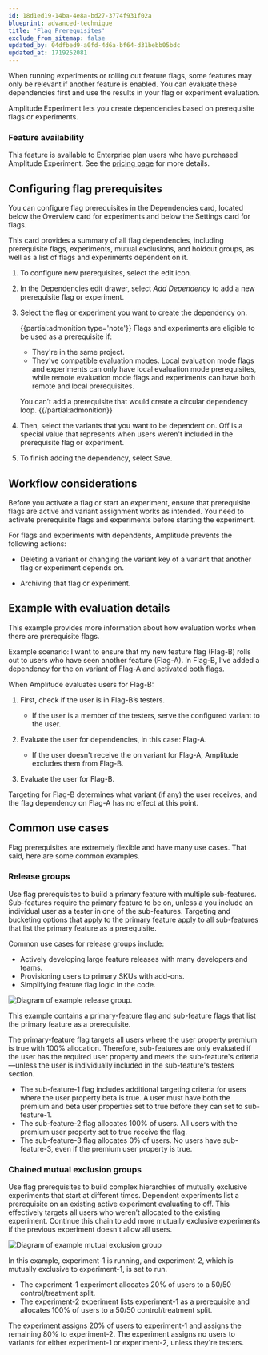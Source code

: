 ```yaml
---
id: 18d1ed19-14ba-4e8a-bd27-3774f931f02a
blueprint: advanced-technique
title: 'Flag Prerequisites'
exclude_from_sitemap: false
updated_by: 04dfbed9-a0fd-4d6a-bf64-d31bebb05bdc
updated_at: 1719252081
---
```

When running experiments or rolling out feature flags, some features may only be relevant if another feature is enabled. You can evaluate these dependencies first and use the results in your flag or experiment evaluation.

Amplitude Experiment lets you create dependencies based on prerequisite flags or experiments.

### Feature availability

This feature is available to Enterprise plan users who have purchased Amplitude Experiment. See the [pricing page](https://amplitude.com/pricing) for more details.

## Configuring flag prerequisites

You can configure flag prerequisites in the Dependencies card, located below the Overview card for experiments and below the Settings card for flags.

This card provides a summary of all flag dependencies, including prerequisite flags, experiments, mutual exclusions, and holdout groups, as well as a list of flags and experiments dependent on it.

1. To configure new prerequisites, select the edit icon.
2. In the Dependencies edit drawer, select _Add Dependency_ to add a new prerequisite flag or experiment.
3. Select the flag or experiment you want to create the dependency on.

	{{partial:admonition type='note'}}
	Flags and experiments are eligible to be used as a prerequisite if:

	- They're in the same project.
	- They've compatible evaluation modes. Local evaluation mode flags and experiments can only have local evaluation mode prerequisites, while remote evaluation mode flags and experiments can have both remote and local prerequisites.

	You can’t add a prerequisite that would create a circular dependency loop.
	{{/partial:admonition}}

1. Then, select the variants that you want to be dependent on. Off is a special value that represents when users weren't included in the prerequisite flag or experiment.
2. To finish adding the dependency, select Save.

## Workflow considerations

Before you activate a flag or start an experiment, ensure that prerequisite flags are active and variant assignment works as intended. You need to activate prerequisite flags and experiments before starting the experiment.

For flags and experiments with dependents, Amplitude prevents the following actions:

- Deleting a variant or changing the variant key of a variant that another flag or experiment depends on.

- Archiving that flag or experiment.

## Example with evaluation details

This example provides more information about how evaluation works when there are prerequisite flags.

Example scenario: I want to ensure that my new feature flag (Flag-B) rolls out to users who have seen another feature (Flag-A). In Flag-B, I’ve added a dependency for the on variant of Flag-A and activated both flags.

When Amplitude evaluates users for Flag-B:

1. First, check if the user is in Flag-B’s testers.

   - If the user is a member of the testers, serve the configured variant to the user.
 
2. Evaluate the user for dependencies, in this case: Flag-A. 

   - If the user doesn't receive the on variant for Flag-A, Amplitude excludes them from Flag-B.

3. Evaluate the user for Flag-B.

Targeting for Flag-B determines what variant (if any) the user receives, and the flag dependency on Flag-A has no effect at this point.

## Common use cases

Flag prerequisites are extremely flexible and have many use cases. That said, here are some common examples.

### Release groups

Use flag prerequisites to build a primary feature with multiple sub-features. Sub-features require the primary feature to be on, unless a you include an individual user as a tester in one of the sub-features. Targeting and bucketing options that apply to the primary feature apply to all sub-features that list the primary feature as a prerequisite.

Common use cases for release groups include:

- Actively developing large feature releases with many developers and teams.
- Provisioning users to primary SKUs with add-ons.
- Simplifying feature flag logic in the code.

![Diagram of example release group.](/docs/output/img/experiment/release-group.drawio.svg)

This example contains a primary-feature flag and sub-feature flags that list the primary feature as a prerequisite.

The primary-feature flag targets all users where the user property premium is true with 100% allocation. Therefore, sub-features are only evaluated if the user has the required user property and meets the sub-feature's criteria—unless the user is individually included in the sub-feature's testers section.

- The sub-feature-1 flag includes additional targeting criteria for users where the user property beta is true. A user must have both the premium and beta user properties set to true before they can set to sub-feature-1.
- The sub-feature-2 flag allocates 100% of users. All users with the premium user property set to true receive the flag.
- The sub-feature-3 flag allocates 0% of users. No users have sub-feature-3, even if the premium user property is true.

### Chained mutual exclusion groups

Use flag prerequisites to build complex hierarchies of mutually exclusive experiments that start at different times. Dependent experiments list a prerequisite on an existing active experiment evaluating to off. This effectively targets all users who weren’t allocated to the existing experiment. Continue this chain to add more mutually exclusive experiments if the previous experiment doesn't allow all users.

![Diagram of example mutual exclusion group](/docs/output/img/experiment/advanced-mutex-group.drawio.svg)

In this example, experiment-1 is running, and experiment-2, which is mutually exclusive to experiment-1, is set to run.

- The experiment-1 experiment allocates 20% of users to a 50/50 control/treatment split.
- The experiment-2 experiment lists experiment-1 as a prerequisite and allocates 100% of users to a 50/50 control/treatment split.

The experiment assigns 20% of users to experiment-1 and assigns the remaining 80% to experiment-2. The experiment assigns no users to variants for either experiment-1 or experiment-2, unless they're testers.